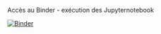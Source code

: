 Accès au Binder - exécution des Jupyternotebook

[![Binder](https://mybinder.org/badge_logo.svg)](https://mybinder.org/v2/gh/sylvain-drapier/EF_Hermitte/HEAD)
